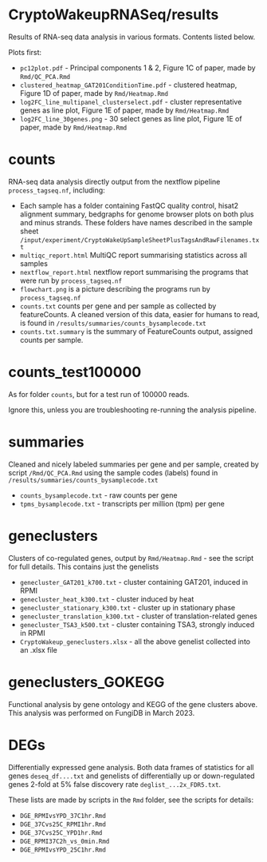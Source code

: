 # CryptoWakeupRNASeq/results

Results of RNA-seq data analysis in various formats. Contents listed below.

Plots first: 

- `pc12plot.pdf` - Principal components 1 & 2, Figure 1C of paper, made by `Rmd/QC_PCA.Rmd`
- `clustered_heatmap_GAT201ConditionTime.pdf` - clustered heatmap, Figure 1D of paper, made by `Rmd/Heatmap.Rmd`
- `log2FC_line_multipanel_clusterselect.pdf` - cluster representative genes as line plot, Figure 1E of paper, made by `Rmd/Heatmap.Rmd`
- `log2FC_line_30genes.png` - 30 select genes as line plot, Figure 1E of paper, made by `Rmd/Heatmap.Rmd`


# counts

RNA-seq data analysis directly output from the nextflow pipeline `process_tagseq.nf`, including:

- Each sample has a folder containing FastQC quality control, hisat2 alignment summary, bedgraphs for genome browser plots on both plus and minus strands. These folders have names described in the sample sheet `/input/experiment/CryptoWakeUpSampleSheetPlusTagsAndRawFilenames.txt`
- `multiqc_report.html` MultiQC report summarising statistics across all samples
- `nextflow_report.html` nextflow report summarising the programs that were run by `process_tagseq.nf`
- `flowchart.png` is a picture describing the programs run by `process_tagseq.nf`
- `counts.txt` counts per gene and per sample as collected by featureCounts. A cleaned version of this data, easier for humans to read, is found in `/results/summaries/counts_bysamplecode.txt`
- `counts.txt.summary` is the summary of FeatureCounts output, assigned counts per sample.


# counts_test100000

As for folder `counts`, but for a test run of 100000 reads.

Ignore this, unless you are troubleshooting re-running the analysis pipeline.

# summaries

Cleaned and nicely labeled summaries per gene and per sample, created by script `/Rmd/QC_PCA.Rmd` using the sample codes (labels) found in `/results/summaries/counts_bysamplecode.txt`

- `counts_bysamplecode.txt` - raw counts per gene
- `tpms_bysamplecode.txt` - transcripts per million (tpm) per gene


# geneclusters

Clusters of co-regulated genes, output by `Rmd/Heatmap.Rmd` - see the script for full details. This contains just the genelists

- `genecluster_GAT201_k700.txt` - cluster containing GAT201, induced in RPMI
- `genecluster_heat_k300.txt` - cluster induced by heat
- `genecluster_stationary_k300.txt` - cluster up in stationary phase
- `genecluster_translation_k300.txt` - cluster of translation-related genes
- `genecluster_TSA3_k500.txt` - cluster containing TSA3, strongly induced in RPMI
- `CryptoWakeup_geneclusters.xlsx` - all the above genelist collected into an .xlsx file


# geneclusters_GOKEGG

Functional analysis by gene ontology and KEGG of the gene clusters above.
This analysis was performed on FungiDB in March 2023.

# DEGs

Differentially expressed gene analysis. Both data frames of statistics for all genes `deseq_df....txt` and genelists of differentially up or down-regulated genes 2-fold at 5% false discovery rate `deglist_...2x_FDR5.txt`.

These lists are made by scripts in the `Rmd` folder, see the scripts for details:

- `DGE_RPMIvsYPD_37C1hr.Rmd`
- `DGE_37Cvs25C_RPMI1hr.Rmd`
- `DGE_37Cvs25C_YPD1hr.Rmd`
- `DGE_RPMI37C2h_vs_0min.Rmd`
- `DGE_RPMIvsYPD_25C1hr.Rmd`
